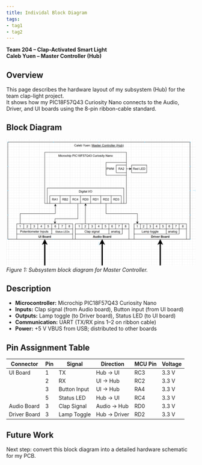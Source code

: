 ```yaml
---
title: Individal Block Diagram
tags:
- tag1
- tag2
---
```


**Team 204 – Clap-Activated Smart Light**  
**Caleb Yuen – Master Controller (Hub)**  


## Overview
This page describes the hardware layout of my subsystem (Hub) for the team clap-light project.  
It shows how my PIC18F57Q43 Curiosity Nano connects to the Audio, Driver, and UI boards using the 8-pin ribbon-cable standard.


## Block Diagram 
![Caleb Yuen: Master Controller (Hub) ](MasterController.png)
*Figure 1: Subsystem block diagram for Master Controller.*

## Description
- **Microcontroller:** Microchip PIC18F57Q43 Curiosity Nano  
- **Inputs:** Clap signal (from Audio board), Button input (from UI board)  
- **Outputs:** Lamp toggle (to Driver board), Status LED (to UI board)  
- **Communication:** UART (TX/RX pins 1–2 on ribbon cable)  
- **Power:** +5 V VBUS from USB; distributed to other boards  

## Pin Assignment Table
| Connector | Pin | Signal | Direction | MCU Pin | Voltage |
|------------|-----|---------|------------|----------|----------|
| UI Board | 1 | TX | Hub → UI | RC3 | 3.3 V |
|  | 2 | RX | UI → Hub | RC2 | 3.3 V |
|  | 3 | Button Input | UI → Hub | RA4 | 3.3 V |
|  | 5 | Status LED | Hub → UI | RC4 | 3.3 V |
| Audio Board | 3 | Clap Signal | Audio → Hub | RD0 | 3.3 V |
| Driver Board | 3 | Lamp Toggle | Hub → Driver | RD2 | 3.3 V |

## Future Work
Next step: convert this block diagram into a detailed hardware schematic for my PCB.